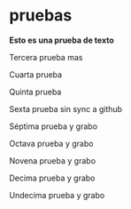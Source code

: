 # pruebas

**Esto es una prueba de texto**

Tercera prueba mas

Cuarta prueba 

Quinta prueba

Sexta prueba sin sync a github

Séptima prueba y grabo

Octava prueba y grabo

Novena prueba y grabo

Decima prueba y grabo

Undecima prueba y grabo